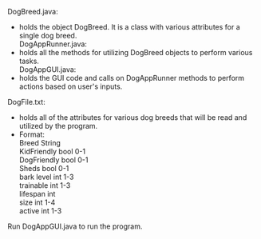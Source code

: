 DogBreed.java:  
   - holds the object DogBreed. It is a class with various attributes for a single dog breed.  
DogAppRunner.java:  
   - holds all the methods for utilizing DogBreed objects to perform various tasks.  
DogAppGUI.java:  
   - holds the GUI code and calls on DogAppRunner methods to perform actions based on user's inputs.   
  
DogFile.txt:  
   - holds all of the attributes for various dog breeds that will be read and utilized by the program.  
   - Format:  
    Breed 		  String  
    KidFriendly bool 0-1  
    DogFriendly bool 0-1  
    Sheds 		  bool 0-1  
    bark level  int 1-3   
    trainable   int 1-3   
    lifespan 	  int   
    size 		    int 1-4  
    active      int 1-3  
    
Run DogAppGUI.java to run the program.

